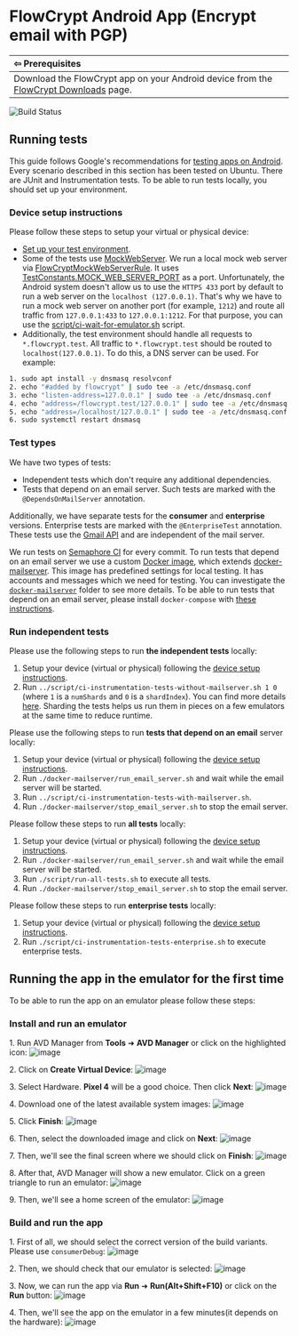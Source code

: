 # FlowCrypt Android App (Encrypt email with PGP)

| &#8678; Prerequisites                                                                                                 |
|:----------------------------------------------------------------------------------------------------------------------|
| Download the FlowCrypt app on your Android device from the [FlowCrypt Downloads](https://flowcrypt.com/download) page.

![Build Status](https://flowcrypt.semaphoreci.com/badges/flowcrypt-android.svg?key=3683eef1-6121-4c12-bcf7-031d0b4a36eb)

## Running tests

This guide follows Google's recommendations for [testing apps on Android](https://developer.android.com/training/testing). Every scenario described in this section has been tested on Ubuntu. There are JUnit and Instrumentation tests. To be able to run tests locally, you should set up your environment.

### Device setup instructions

Please follow these steps to setup your virtual or physical device:

- [Set up your test environment](https://developer.android.com/training/testing/espresso/setup#set-up-environment).
- Some of the tests use [MockWebServer](https://github.com/square/okhttp/tree/master/mockwebserver). We run a local mock web server via [FlowCryptMockWebServerRule](https://github.com/FlowCrypt/flowcrypt-android/blob/master/FlowCrypt/src/androidTest/java/com/flowcrypt/email/rules/FlowCryptMockWebServerRule.kt). It uses [TestConstants.MOCK_WEB_SERVER_PORT](https://github.com/FlowCrypt/flowcrypt-android/blob/master/FlowCrypt/src/androidTest/java/com/flowcrypt/email/TestConstants.kt#L19) as a port. Unfortunately, the Android system doesn't allow us to use the `HTTPS 433` port by default
to run a web server on the `localhost (127.0.0.1)`. That's why we have to run a mock web server on another port (for example, `1212`) and route all traffic from `127.0.0.1:433` to `127.0.0.1:1212`. For that purpose, you can use the [script/ci-wait-for-emulator.sh](https://github.com/FlowCrypt/flowcrypt-android/blob/master/script/ci-wait-for-emulator.sh#L13) script.
- Additionally, the test environment should handle all requests to `*.flowcrypt.test`. All traffic to `*.flowcrypt.test` should be routed to `localhost(127.0.0.1)`. To do this, a DNS server can be used. For example:

```bash
1. sudo apt install -y dnsmasq resolvconf
2. echo "#added by flowcrypt" | sudo tee -a /etc/dnsmasq.conf
3. echo "listen-address=127.0.0.1" | sudo tee -a /etc/dnsmasq.conf
4. echo "address=/flowcrypt.test/127.0.0.1" | sudo tee -a /etc/dnsmasq.conf
5. echo "address=/localhost/127.0.0.1" | sudo tee -a /etc/dnsmasq.conf
6. sudo systemctl restart dnsmasq
```

### Test types

We have two types of tests:

- Independent tests which don't require any additional dependencies.
- Tests that depend on an email server. Such tests are marked with the `@DependsOnMailServer` annotation.

Additionally, we have separate tests for the **consumer** and **enterprise** versions. Enterprise tests are marked with the `@EnterpriseTest` annotation. These tests use the [Gmail API](https://developers.google.com/gmail/api/guides) and are independent of the mail server.

We run tests on [Semaphore CI](https://semaphoreci.com/) for every commit. To run tests that depend on an email server we use a custom [Docker image](https://hub.docker.com/r/flowcrypt/flowcrypt-email-server), which extends [docker-mailserver](https://github.com/tomav/docker-mailserver). This image has predefined settings for local testing. It has accounts and messages which we need for testing. You can investigate the [`docker-mailserver`](https://github.com/FlowCrypt/flowcrypt-android/tree/master/docker-mailserver) folder to see more details. To be able to run tests that depend on an email server, please install `docker-compose` with [these instructions](https://docs.docker.com/compose/install/).

### Run independent tests

Please use the following steps to run **the independent tests** locally:

1. Setup your device (virtual or physical) following the [device setup instructions](#device-setup-instructions).
2. Run `../script/ci-instrumentation-tests-without-mailserver.sh 1 0` (where `1` is a `numShards` and `0` is a `shardIndex`). You can find more details [here](https://developer.android.com/training/testing/junit-runner#sharding-tests). Sharding the tests helps us run them in pieces on a few emulators at the same time to reduce runtime.

Please use the following steps to run **tests that depend on an email** server locally:

1. Setup your device (virtual or physical) following the [device setup instructions](#device-setup-instructions).
2. Run `./docker-mailserver/run_email_server.sh` and wait while the email server will be started.
3. Run `../script/ci-instrumentation-tests-with-mailserver.sh`.
4. Run `./docker-mailserver/stop_email_server.sh` to stop the email server.

Please follow these steps to run **all tests** locally:

1. Setup your device (virtual or physical) following the [device setup instructions](#device-setup-instructions).
2. Run `./docker-mailserver/run_email_server.sh` and wait while the email server will be started.
3. Run `./script/run-all-tests.sh` to execute all tests.
4. Run `./docker-mailserver/stop_email_server.sh` to stop the email server.

Please follow these steps to run **enterprise tests** locally:

1. Setup your device (virtual or physical) following the [device setup instructions](#device-setup-instructions).
2. Run `./script/ci-instrumentation-tests-enterprise.sh` to execute enterprise tests.

## Running the app in the emulator for the first time

To be able to run the app on an emulator please follow these steps:

### Install and run an emulator

1\. Run AVD Manager from **Tools** &#10140; **AVD Manager** or click on the highlighted icon:
![image](https://user-images.githubusercontent.com/2863246/136424474-3de87e4d-ffac-49d6-82e3-ec9831399721.png)

2\. Click on **Create Virtual Device**:
![image](https://user-images.githubusercontent.com/2863246/136425173-78ee0834-242d-48a6-8ff0-ec40cc9f9d6a.png)

3\. Select Hardware. **Pixel 4** will be a good choice. Then click **Next**:
![image](https://user-images.githubusercontent.com/2863246/136425849-f3839002-cd17-48a6-9027-c7a6561dd588.png)

4\. Download one of the latest available system images:
![image](https://user-images.githubusercontent.com/2863246/136426398-ebdcf49d-3566-45ee-b06b-698908cd5c55.png)

5\. Click **Finish**:
![image](https://user-images.githubusercontent.com/2863246/136427125-6aa91bef-f052-432f-a314-369d4b6d4825.png)

6\. Then, select the downloaded image and click on **Next**:
![image](https://user-images.githubusercontent.com/2863246/136427526-0c0cfc0b-b622-4420-9ea0-14aabff22423.png)

7\. Then, we'll see the final screen where we should click on **Finish**:
![image](https://user-images.githubusercontent.com/2863246/136428104-4eba085d-eddf-46e2-b495-87be8d9a2237.png)

8\. After that, AVD Manager will show a new emulator. Click on a green triangle to run an emulator:
![image](https://user-images.githubusercontent.com/2863246/136429163-e74b4ccf-360d-49af-a57b-846dd6be23fe.png)

9\. Then, we'll see a home screen of the emulator:
![image](https://user-images.githubusercontent.com/2863246/136430123-1277b324-4910-4594-9f7c-167314d1ecef.png)

### Build and run the app

1\. First of all, we should select the correct version of the build variants. Please use `consumerDebug`:
![image](https://user-images.githubusercontent.com/2863246/136431329-2b850d9f-6dc3-4849-817c-86ffcc85ec17.png)

2\. Then, we should check that our emulator is selected:
![image](https://user-images.githubusercontent.com/2863246/136431790-bd6fd50d-db0f-4a95-bffb-d3bd92e574b3.png)

3\. Now, we can run the app via **Run** &#10140; **Run(Alt+Shift+F10)** or click on the **Run** button:
![image](https://user-images.githubusercontent.com/2863246/136432060-088641d6-2bc5-44c0-bc58-80c50a49602e.png)

4\. Then, we'll see the app on the emulator in a few minutes(it depends on the hardware):
![image](https://user-images.githubusercontent.com/2863246/136433066-d98cd03b-9db0-47a6-9ac8-7d21d347b6ea.png)

